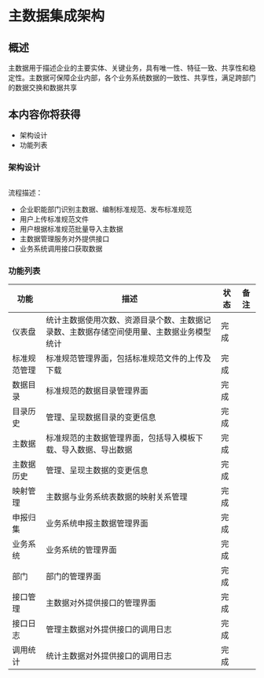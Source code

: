 # 主数据集成架构

## 概述

主数据用于描述企业的主要实体、关键业务，具有唯一性、特征一致、共享性和稳定性。主数据可保障企业内部，各个业务系统数据的一致性、共享性，满足跨部门的数据交换和数据共享

## 本内容你将获得

- 架构设计
- 功能列表

### 架构设计

<img :src="$withBase('/operation/data_manager_01.png')">

流程描述：

- 企业职能部门识别主数据、编制标准规范、发布标准规范
- 用户上传标准规范文件
- 用户根据标准规范批量导入主数据
- 主数据管理服务对外提供接口
- 业务系统调用接口获取数据

### 功能列表

| **功能**     | **描述**                                                     | **状态** | **备注** |
| ------------ | ------------------------------------------------------------ | -------- | -------- |
| 仪表盘       | 统计主数据使用次数、资源目录个数、主数据记录数、主数据存储空间使用量、主数据业务模型统计 | 完成     |          |
| 标准规范管理 | 标准规范管理界面，包括标准规范文件的上传及下载               | 完成     |          |
| 数据目录     | 标准规范的数据目录管理界面                                   | 完成     |          |
| 目录历史     | 管理、呈现数据目录的变更信息                                 | 完成     |          |
| 主数据       | 标准规范的主数据管理界面，包括导入模板下载、导入数据、导出数据 | 完成     |          |
| 主数据历史   | 管理、呈现主数据的变更信息                                   | 完成     |          |
| 映射管理     | 主数据与业务系统表数据的映射关系管理                         | 完成     |          |
| 申报归集     | 业务系统申报主数据管理界面                                   | 完成     |          |
| 业务系统     | 业务系统的管理界面                                           | 完成     |          |
| 部门         | 部门的管理界面                                               | 完成     |          |
| 接口管理     | 主数据对外提供接口的管理界面                                 | 完成     |          |
| 接口日志     | 管理主数据对外提供接口的调用日志                             | 完成     |          |
| 调用统计     | 统计主数据对外提供接口的调用日志                             | 完成     |          |